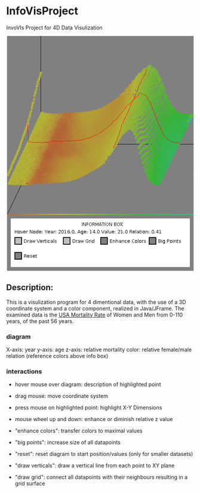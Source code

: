 # InfoVisProject
InvoVIs Project for 4D Data Visulization

<center><img src="data/infovis_diagram.png"></center>

## Description:

This is a visulization program for 4 dimentional data, with the use of a 3D coordinate system and a color component, realized in Java/JFrame.
The examined data is the [USA Mortality Rate](https://usa.mortality.org/national.php?national=USA) of Women and Men from 0-110 years, of the past 56 years.

### diagram 
X-axis: year
y-axis: age
z-axis: relative mortality
color: relative female/male relation
  (reference colors above info box)

### interactions
- hover mouse over diagram: description of highlighted point
- drag mouse: move coordinate system
- press mouse on highlighted point: highlight X-Y Dimensions
- mouse wheel up and down: enhance or diminish relative z value

- "enhance colors": transfer colors to maximal values
- "big points": increase size of all datapoints
- "reset": reset diagram to start position/values
(only for smaller datasets)
- "draw verticals": draw a vertical line from each point to XY plane
- "draw grid": connect all datapoints with their neighbours resulting in a grid surface
